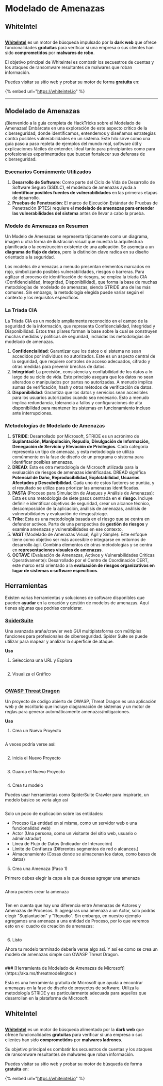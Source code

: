 # Modelado de Amenazas

## WhiteIntel

<figure><img src=".gitbook/assets/image (1224).png" alt=""><figcaption></figcaption></figure>

[**WhiteIntel**](https://whiteintel.io) es un motor de búsqueda impulsado por la **dark web** que ofrece funcionalidades **gratuitas** para verificar si una empresa o sus clientes han sido **comprometidos** por **malwares de robo**.

El objetivo principal de WhiteIntel es combatir los secuestros de cuentas y los ataques de ransomware resultantes de malwares que roban información.

Puedes visitar su sitio web y probar su motor de forma **gratuita** en:

{% embed url="https://whiteintel.io" %}

---

## Modelado de Amenazas

¡Bienvenido a la guía completa de HackTricks sobre el Modelado de Amenazas! Embárcate en una exploración de este aspecto crítico de la ciberseguridad, donde identificamos, entendemos y diseñamos estrategias contra posibles vulnerabilidades en un sistema. Este hilo sirve como una guía paso a paso repleta de ejemplos del mundo real, software útil y explicaciones fáciles de entender. Ideal tanto para principiantes como para profesionales experimentados que buscan fortalecer sus defensas de ciberseguridad.

### Escenarios Comúnmente Utilizados

1. **Desarrollo de Software**: Como parte del Ciclo de Vida de Desarrollo de Software Seguro (SSDLC), el modelado de amenazas ayuda a **identificar posibles fuentes de vulnerabilidades** en las primeras etapas de desarrollo.
2. **Pruebas de Penetración**: El marco de Ejecución Estándar de Pruebas de Penetración (PTES) requiere el **modelado de amenazas para entender las vulnerabilidades del sistema** antes de llevar a cabo la prueba.

### Modelo de Amenazas en Resumen

Un Modelo de Amenazas se representa típicamente como un diagrama, imagen u otra forma de ilustración visual que muestra la arquitectura planificada o la construcción existente de una aplicación. Se asemeja a un **diagrama de flujo de datos**, pero la distinción clave radica en su diseño orientado a la seguridad.

Los modelos de amenazas a menudo presentan elementos marcados en rojo, simbolizando posibles vulnerabilidades, riesgos o barreras. Para agilizar el proceso de identificación de riesgos, se emplea la tríada CIA (Confidencialidad, Integridad, Disponibilidad), que forma la base de muchas metodologías de modelado de amenazas, siendo STRIDE una de las más comunes. Sin embargo, la metodología elegida puede variar según el contexto y los requisitos específicos.

### La Tríada CIA

La Tríada CIA es un modelo ampliamente reconocido en el campo de la seguridad de la información, que representa Confidencialidad, Integridad y Disponibilidad. Estos tres pilares forman la base sobre la cual se construyen muchas medidas y políticas de seguridad, incluidas las metodologías de modelado de amenazas.

1. **Confidencialidad**: Garantizar que los datos o el sistema no sean accedidos por individuos no autorizados. Este es un aspecto central de la seguridad, que requiere controles de acceso adecuados, cifrado y otras medidas para prevenir brechas de datos.
2. **Integridad**: La precisión, consistencia y confiabilidad de los datos a lo largo de su ciclo de vida. Este principio asegura que los datos no sean alterados o manipulados por partes no autorizadas. A menudo implica sumas de verificación, hash y otros métodos de verificación de datos.
3. **Disponibilidad**: Garantiza que los datos y servicios sean accesibles para los usuarios autorizados cuando sea necesario. Esto a menudo implica redundancia, tolerancia a fallos y configuraciones de alta disponibilidad para mantener los sistemas en funcionamiento incluso ante interrupciones.

### Metodologías de Modelado de Amenazas

1. **STRIDE**: Desarrollado por Microsoft, STRIDE es un acrónimo de **Suplantación, Manipulación, Repudio, Divulgación de Información, Denegación de Servicio y Elevación de Privilegios**. Cada categoría representa un tipo de amenaza, y esta metodología se utiliza comúnmente en la fase de diseño de un programa o sistema para identificar posibles amenazas.
2. **DREAD**: Esta es otra metodología de Microsoft utilizada para la evaluación de riesgos de amenazas identificadas. DREAD significa **Potencial de Daño, Reproducibilidad, Explotabilidad, Usuarios Afectados y Descubribilidad**. Cada uno de estos factores se puntúa, y el resultado se utiliza para priorizar las amenazas identificadas.
3. **PASTA** (Proceso para Simulación de Ataques y Análisis de Amenazas): Esta es una metodología de siete pasos centrada en el **riesgo**. Incluye definir e identificar objetivos de seguridad, crear un alcance técnico, descomposición de la aplicación, análisis de amenazas, análisis de vulnerabilidades y evaluación de riesgos/triage.
4. **Trike**: Esta es una metodología basada en el riesgo que se centra en defender activos. Parte de una perspectiva de **gestión de riesgos** y examina amenazas y vulnerabilidades en ese contexto.
5. **VAST** (Modelado de Amenazas Visual, Ágil y Simple): Este enfoque tiene como objetivo ser más accesible e integrarse en entornos de desarrollo ágil. Combina elementos de otras metodologías y se centra en **representaciones visuales de amenazas**.
6. **OCTAVE** (Evaluación de Amenazas, Activos y Vulnerabilidades Críticas Operativamente): Desarrollado por el Centro de Coordinación CERT, este marco está orientado a la **evaluación de riesgos organizativos en lugar de sistemas o software específicos**.

## Herramientas

Existen varias herramientas y soluciones de software disponibles que pueden **ayudar** en la creación y gestión de modelos de amenazas. Aquí tienes algunas que podrías considerar.

### [SpiderSuite](https://github.com/3nock/SpiderSuite)

Una avanzada araña/crawler web GUI multiplataforma con múltiples funciones para profesionales de ciberseguridad. Spider Suite se puede utilizar para mapear y analizar la superficie de ataque.

**Uso**

1. Selecciona una URL y Explora

<figure><img src="../.gitbook/assets/threatmodel_spidersuite_1.png" alt=""><figcaption></figcaption></figure>

2. Visualiza el Gráfico

<figure><img src="../.gitbook/assets/threatmodel_spidersuite_2.png" alt=""><figcaption></figcaption></figure>

### [OWASP Threat Dragon](https://github.com/OWASP/threat-dragon/releases)

Un proyecto de código abierto de OWASP, Threat Dragon es una aplicación web y de escritorio que incluye diagramación de sistemas y un motor de reglas para generar automáticamente amenazas/mitigaciones.

**Uso**

1. Crea un Nuevo Proyecto

<figure><img src="../.gitbook/assets/create_new_project_1.jpg" alt=""><figcaption></figcaption></figure>

A veces podría verse así:

<figure><img src="../.gitbook/assets/1_threatmodel_create_project.jpg" alt=""><figcaption></figcaption></figure>

2. Inicia el Nuevo Proyecto

<figure><img src="../.gitbook/assets/launch_new_project_2.jpg" alt=""><figcaption></figcaption></figure>

3. Guarda el Nuevo Proyecto

<figure><img src="../.gitbook/assets/save_new_project.jpg" alt=""><figcaption></figcaption></figure>

4. Crea tu modelo

Puedes usar herramientas como SpiderSuite Crawler para inspirarte, un modelo básico se vería algo así

<figure><img src="../.gitbook/assets/0_basic_threat_model.jpg" alt=""><figcaption></figcaption></figure>

Solo un poco de explicación sobre las entidades:

* Proceso (La entidad en sí misma, como un servidor web o una funcionalidad web)
* Actor (Una persona, como un visitante del sitio web, usuario o administrador)
* Línea de Flujo de Datos (Indicador de Interacción)
* Límite de Confianza (Diferentes segmentos de red o alcances.)
* Almacenamiento (Cosas donde se almacenan los datos, como bases de datos)

5. Crea una Amenaza (Paso 1)

Primero debes elegir la capa a la que deseas agregar una amenaza

<figure><img src="../.gitbook/assets/3_threatmodel_chose-threat-layer.jpg" alt=""><figcaption></figcaption></figure>

Ahora puedes crear la amenaza

<figure><img src="../.gitbook/assets/4_threatmodel_create-threat.jpg" alt=""><figcaption></figcaption></figure>

Ten en cuenta que hay una diferencia entre Amenazas de Actores y Amenazas de Procesos. Si agregaras una amenaza a un Actor, solo podrás elegir "Suplantación" y "Repudio". Sin embargo, en nuestro ejemplo agregamos una amenaza a una entidad de Proceso, por lo que veremos esto en el cuadro de creación de amenazas:

<figure><img src="../.gitbook/assets/2_threatmodel_type-option.jpg" alt=""><figcaption></figcaption></figure>

6. Listo

Ahora tu modelo terminado debería verse algo así. Y así es como se crea un modelo de amenazas simple con OWASP Threat Dragon.

<figure><img src="../.gitbook/assets/threat_model_finished.jpg" alt=""><figcaption></figcaption></figure>
### [Herramienta de Modelado de Amenazas de Microsoft](https://aka.ms/threatmodelingtool)

Esta es una herramienta gratuita de Microsoft que ayuda a encontrar amenazas en la fase de diseño de proyectos de software. Utiliza la metodología STRIDE y es particularmente adecuada para aquellos que desarrollan en la plataforma de Microsoft.


## WhiteIntel

<figure><img src=".gitbook/assets/image (1224).png" alt=""><figcaption></figcaption></figure>

[**WhiteIntel**](https://whiteintel.io) es un motor de búsqueda alimentado por la **dark web** que ofrece funcionalidades **gratuitas** para verificar si una empresa o sus clientes han sido **comprometidos** por **malwares ladrones**.

Su objetivo principal es combatir los secuestros de cuentas y los ataques de ransomware resultantes de malwares que roban información.

Puedes visitar su sitio web y probar su motor de búsqueda de forma **gratuita** en:

{% embed url="https://whiteintel.io" %}
